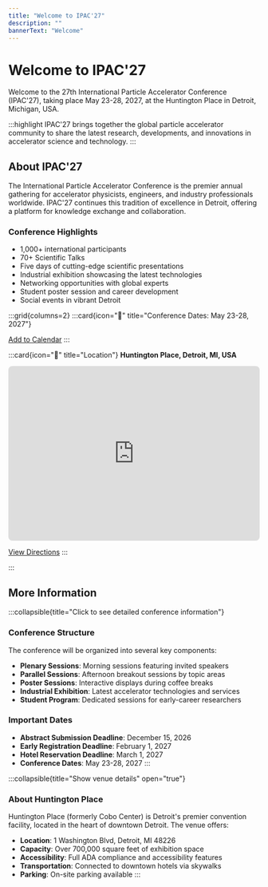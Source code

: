```yaml
---
title: "Welcome to IPAC'27"
description: ""
bannerText: "Welcome"
---
```


# Welcome to IPAC'27

Welcome to the 27th International Particle Accelerator Conference (IPAC'27), taking place May 23-28, 2027, at the Huntington Place in Detroit, Michigan, USA.

:::highlight
IPAC'27 brings together the global particle accelerator community to share the latest research, developments, and innovations in accelerator science and technology.
:::

## About IPAC'27

The International Particle Accelerator Conference is the premier annual gathering for accelerator physicists, engineers, and industry professionals worldwide. IPAC'27 continues this tradition of excellence in Detroit, offering a platform for knowledge exchange and collaboration.

### Conference Highlights

- 1,000+ international participants
- 70+ Scientific Talks
- Five days of cutting-edge scientific presentations
- Industrial exhibition showcasing the latest technologies
- Networking opportunities with global experts
- Student poster session and career development
- Social events in vibrant Detroit

:::grid{columns=2}
:::card{icon="📅" title="Conference Dates: May 23-28, 2027"}


<calendar>

[Add to Calendar](https://calendar.google.com/calendar/render?action=TEMPLATE&text=IPAC'27+Conference&dates=20270523T080000Z/20270528T180000Z&details=18th+International+Particle+Accelerator+Conference&location=Huntington+Place,+Detroit,+MI,+USA)
:::

:::card{icon="📍" title="Location"}
**Huntington Place, Detroit, MI, USA**

<iframe src="https://maps.google.com/maps?q=Huntington+Place,+1+Washington+Blvd,+Detroit,+MI+48226&t=&z=15&ie=UTF8&iwloc=&output=embed" width="100%" height="350" style="border: 0; border-radius: 8px;" allowfullscreen="" loading="lazy" referrerpolicy="no-referrer-when-downgrade"></iframe>

[View Directions](https://maps.google.com/maps?daddr=Huntington+Place,+1+Washington+Blvd,+Detroit,+MI+48226)
:::


:::

## More Information

:::collapsible{title="Click to see detailed conference information"}
### Conference Structure

The conference will be organized into several key components:

- **Plenary Sessions**: Morning sessions featuring invited speakers
- **Parallel Sessions**: Afternoon breakout sessions by topic areas
- **Poster Sessions**: Interactive displays during coffee breaks
- **Industrial Exhibition**: Latest accelerator technologies and services
- **Student Program**: Dedicated sessions for early-career researchers

### Important Dates

- **Abstract Submission Deadline**: December 15, 2026
- **Early Registration Deadline**: February 1, 2027
- **Hotel Reservation Deadline**: March 1, 2027
- **Conference Dates**: May 23-28, 2027
:::

:::collapsible{title="Show venue details" open="true"}
### About Huntington Place

Huntington Place (formerly Cobo Center) is Detroit's premier convention facility, located in the heart of downtown Detroit. The venue offers:

- **Location**: 1 Washington Blvd, Detroit, MI 48226
- **Capacity**: Over 700,000 square feet of exhibition space
- **Accessibility**: Full ADA compliance and accessibility features
- **Transportation**: Connected to downtown hotels via skywalks
- **Parking**: On-site parking available
:::
